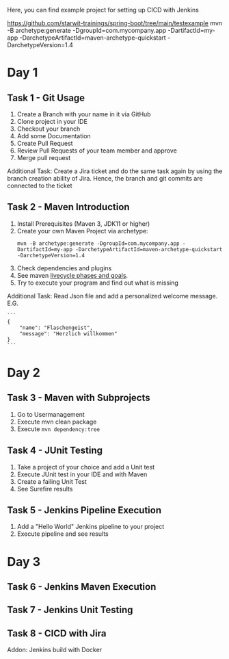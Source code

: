 Here, you can find example project for setting up CICD with Jenkins

https://github.com/starwit-trainings/spring-boot/tree/main/testexample
mvn -B archetype:generate -DgroupId=com.mycompany.app -DartifactId=my-app -DarchetypeArtifactId=maven-archetype-quickstart -DarchetypeVersion=1.4

# Day 1

## Task 1 - Git Usage

1. Create a Branch with your name in it via GitHub
1. Clone project in your IDE
1. Checkout your branch
1. Add some Documentation
1. Create Pull Request
1. Review Pull Requests of your team member and approve
1. Merge pull request

Additional Task: Create a Jira ticket and do the same task again by using the branch creation ability of Jira. Hence, the branch and git commits are connected to the ticket

## Task 2 - Maven Introduction

1. Install Prerequisites (Maven 3, JDK11 or higher)
1. Create your own Maven Project via archetype:
    ```
    mvn -B archetype:generate -DgroupId=com.mycompany.app -DartifactId=my-app -DarchetypeArtifactId=maven-archetype-quickstart -DarchetypeVersion=1.4
    ```
1. Check dependencies and plugins
1. See maven [livecycle phases and goals](https://medium.com/@yetanothersoftwareengineer/maven-lifecycle-phases-plugins-and-goals-25d8e33fa22#:~:text=Phases%20are%20the%20steps%20in,to%20building%20and%20managing%20project).
1. Try to execute your program and find out what is missing

Additional Task: Read Json file and add a personalized welcome message. E.G.

    ```
    {
        "name": "Flaschengeist",
        "message": "Herzlich willkommen"
    }
    ```

# Day 2

## Task 3 - Maven with Subprojects

1. Go to Usermanagement
1. Execute mvn clean package
1. Execute `mvn dependency:tree`

## Task 4 - JUnit Testing

1. Take a project of your choice and add a Unit test
1. Execute JUnit test in your IDE and with Maven
1. Create a failing Unit Test
1. See Surefire results

## Task 5 - Jenkins Pipeline Execution

1. Add a "Hello World" Jenkins pipeline to your project
1. Execute pipeline and see results

# Day 3 

## Task 6 - Jenkins Maven Execution

## Task 7 - Jenkins Unit Testing

## Task 8 - CICD with Jira

Addon: Jenkins build with Docker